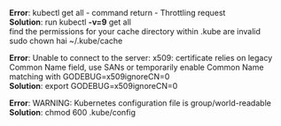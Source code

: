 **Error**: kubectl get all - command return - Throttling request  
**Solution**: run kubectl **-v=9** get all  
find the permissions for your cache directory within .kube are invalid  
sudo chown hai ~/.kube/cache  

**Error**: Unable to connect to the server: x509: certificate relies on legacy Common Name field, use SANs or temporarily enable Common Name matching with GODEBUG=x509ignoreCN=0  
**Solution**: export GODEBUG=x509ignoreCN=0  

**Error**: WARNING: Kubernetes configuration file is group/world-readable
**Solution**: chmod 600 .kube/config

